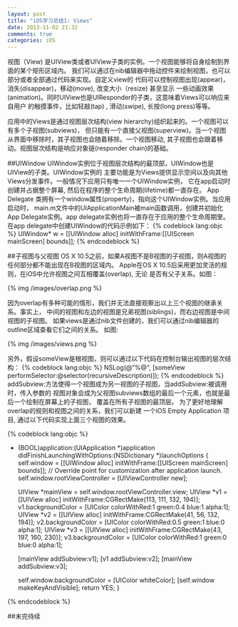 ```yaml
---
layout: post
title: "iOS学习总结1: Views"
date: 2013-11-02 21:32
comments: true
categories: iOS
---
```


视图（View) 是UIView类或者UIView子类的实例。一个视图能够将自身绘制到界面的某个矩形区域内。 
我们可以通过在nib编辑器中拖动控件来绘制视图，也可以部分或者全部通过代码来实现。自定义view的
代码可以控制视图出现(appear)，消失(disappear)，移动(move), 改变大小（resize) 甚至显示
一些动画效果(animation)。同时UIView也是UIResponder的子类，这意味着Views可以响应来自用户
的触摸事件，比如轻敲(tap) , 滑动(swipe), 长按(long press)等等。

应用中的Views是通过视图层次结构(view hierarchy)组织起来的。一个视图可以有多个子视图(subviews)，
但只能有一个直接父视图(superview)。当一个视图从界面中移除时，其子视图也会随着移除。一个视图移动,
其子视图也会跟着移动。视图层次结构是响应对象链(responder chain)的基础。

##UIWindow
UIWindow实例位于视图层次结构的最顶部，UIWindow也是UIView的子类。UIWindow实例的
主要功能是为Views提供显示空间以及向其他Views分发事件。一般情况下应用只有唯一一个UIWindow实例，
它在app启动时创建并占据整个屏幕, 然后在程序的整个生命周期(lifetime)都一直存在。
App Delegate 类拥有一个window属性(property)，指向这个UIWindow实例。当应用启动时，
main.m文件中的UIApplicationMain被main函数调用，创建并初始化App Delegate实例。app
delegate实例也将一直存在于应用的整个生命周期里。在app delegate中创建UIWindow的代码示例如下：
{% codeblock lang:objc %}
UIWindow* w = [[UIWindow alloc] initWithFrame:[[UIScreen mainScreen] bounds]];
{% endcodeblock %}

##子视图与父视图
OS X 10.5之前，如果A视图不是B视图的子视图，则A视图的任何部分都不能出现在B视图的区域内。
Apple在OS X 10.5后采用更加灵活的规则，在iOS中允许视图之间互相覆盖(overlap), 无论
是否有父子关系。如图：


{% img /images/overlap.png %} 

因为overlap有多种可能的情形，我们并无法直接观察出以上三个视图的继承关系。事实上，
中间的视图和左边的视图是兄弟视图(siblings)，而右边视图是中间视图的子视图。
如果views是通过nib文件创建的，我们可以通过nib编辑器的outline区域查看它们之间的关系。
如图: 

{% img /images/views.png %} 

另外，假设someView是根视图，则可以通过以下代码在控制台输出视图的层次结构：
{% codeblock lang:objc %}
NSLog(@“%@“, [someView performSelector:@selector(recursiveDescription)]);
{% endcodeblock %}
addSubview:方法使得一个视图成为另一视图的子视图，当addSubview:被调用时，传入参数的
视图对象会成为父视图subviews数组的最后一个元素，也就是最后一个绘制在屏幕上的子视图，
覆盖在所有子视图的最顶层。 为了更好地理解overlap的规则和视图之间的关系，我们可以新建
一个iOS Empty Application 项目, 通过以下代码实现上面三个视图的效果。

{% codeblock lang:objc %}
- (BOOL)application:(UIApplication *)application didFinishLaunchingWithOptions:(NSDictionary *)launchOptions
{
    self.window = [[UIWindow alloc] initWithFrame:[[UIScreen mainScreen] bounds]];
    // Override point for customization after application launch.
    self.window.rootViewController = [UIViewController new];

    UIView *mainView = self.window.rootViewController.view;
    UIView *v1 = [[UIView alloc] initWithFrame:CGRectMake(113, 111, 132, 194)];
    v1.backgroundColor = [UIColor colorWithRed:1 green:0.4 blue:1 alpha:1];
    UIView *v2 = [[UIView alloc] initWithFrame:CGRectMake(41, 56, 132, 194)];
    v2.backgroundColor = [UIColor colorWithRed:0.5 green:1 blue:0 alpha:1];
    UIView *v3 = [[UIView alloc] initWithFrame:CGRectMake(43, 197, 160, 230)];
    v3.backgroundColor = [UIColor colorWithRed:1 green:0 blue:0 alpha:1];

    [mainView addSubview:v1];
    [v1 addSubview:v2];
    [mainView addSubview:v3];
    
    self.window.backgroundColor = [UIColor whiteColor];
    [self.window makeKeyAndVisible];
    return YES;
}

{% endcodeblock %}

##未完待续


